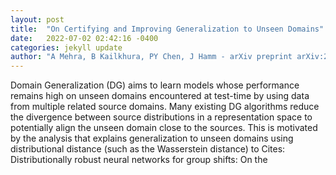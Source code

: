 ```yaml
---
layout: post
title:  "On Certifying and Improving Generalization to Unseen Domains"
date:   2022-07-02 02:42:16 -0400
categories: jekyll update
author: "A Mehra, B Kailkhura, PY Chen, J Hamm - arXiv preprint arXiv:2206.12364, 2022"
---
```

Domain Generalization (DG) aims to learn models whose performance remains high on unseen domains encountered at test-time by using data from multiple related source domains. Many existing DG algorithms reduce the divergence between source distributions in a representation space to potentially align the unseen domain close to the sources. This is motivated by the analysis that explains generalization to unseen domains using distributional distance (such as the Wasserstein distance) to 
Cites: Distributionally robust neural networks for group shifts: On the